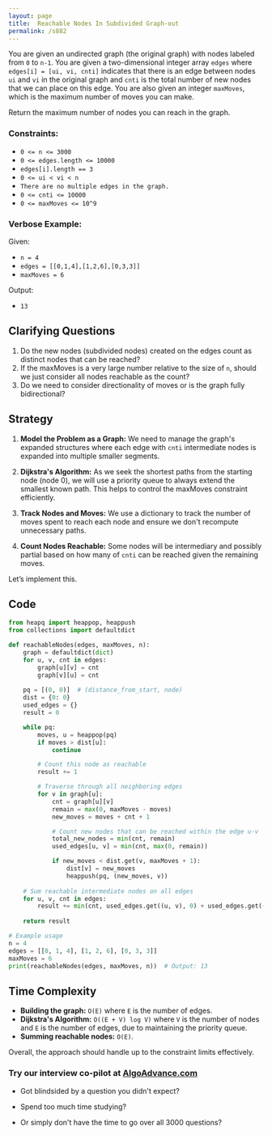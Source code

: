 ```yaml
---
layout: page
title:  Reachable Nodes In Subdivided Graph-out
permalink: /s882
---
```


You are given an undirected graph (the original graph) with nodes labeled from `0` to `n-1`. You are given a two-dimensional integer array `edges` where `edges[i] = [ui, vi, cnti]` indicates that there is an edge between nodes `ui` and `vi` in the original graph and `cnti` is the total number of new nodes that we can place on this edge. You are also given an integer `maxMoves`, which is the maximum number of moves you can make.

Return the maximum number of nodes you can reach in the graph.

### Constraints:
- `0 <= n <= 3000`
- `0 <= edges.length <= 10000`
- `edges[i].length == 3`
- `0 <= ui < vi < n`
- `There are no multiple edges in the graph.`
- `0 <= cnti <= 10000`
- `0 <= maxMoves <= 10^9`

### Verbose Example:
Given:
- `n = 4`
- `edges = [[0,1,4],[1,2,6],[0,3,3]]`
- `maxMoves = 6`

Output:
- `13`

## Clarifying Questions

1. Do the new nodes (subdivided nodes) created on the edges count as distinct nodes that can be reached?
2. If the maxMoves is a very large number relative to the size of `n`, should we just consider all nodes reachable as the count?
3. Do we need to consider directionality of moves or is the graph fully bidirectional?

## Strategy

1. **Model the Problem as a Graph:** We need to manage the graph's expanded structures where each edge with `cnti` intermediate nodes is expanded into multiple smaller segments.

2. **Dijkstra's Algorithm:** As we seek the shortest paths from the starting node (node 0), we will use a priority queue to always extend the smallest known path. This helps to control the maxMoves constraint efficiently.

3. **Track Nodes and Moves:** We use a dictionary to track the number of moves spent to reach each node and ensure we don't recompute unnecessary paths.

4. **Count Nodes Reachable:** Some nodes will be intermediary and possibly partial based on how many of `cnti` can be reached given the remaining moves.

Let’s implement this.

## Code

```python
from heapq import heappop, heappush
from collections import defaultdict

def reachableNodes(edges, maxMoves, n):
    graph = defaultdict(dict)
    for u, v, cnt in edges:
        graph[u][v] = cnt
        graph[v][u] = cnt
    
    pq = [(0, 0)]  # (distance_from_start, node)
    dist = {0: 0}
    used_edges = {}
    result = 0

    while pq:
        moves, u = heappop(pq)
        if moves > dist[u]:
            continue

        # Count this node as reachable
        result += 1

        # Traverse through all neighboring edges
        for v in graph[u]:
            cnt = graph[u][v]
            remain = max(0, maxMoves - moves)
            new_moves = moves + cnt + 1

            # Count new nodes that can be reached within the edge u-v
            total_new_nodes = min(cnt, remain)
            used_edges[u, v] = min(cnt, max(0, remain))

            if new_moves < dist.get(v, maxMoves + 1):
                dist[v] = new_moves
                heappush(pq, (new_moves, v))
    
    # Sum reachable intermediate nodes on all edges
    for u, v, cnt in edges:
        result += min(cnt, used_edges.get((u, v), 0) + used_edges.get((v, u), 0))
    
    return result

# Example usage
n = 4
edges = [[0, 1, 4], [1, 2, 6], [0, 3, 3]]
maxMoves = 6
print(reachableNodes(edges, maxMoves, n))  # Output: 13
```

## Time Complexity

- **Building the graph:** `O(E)` where `E` is the number of edges.
- **Dijkstra's Algorithm:** `O((E + V) log V)` where `V` is the number of nodes and `E` is the number of edges, due to maintaining the priority queue.
- **Summing reachable nodes:** `O(E)`.

Overall, the approach should handle up to the constraint limits effectively.


### Try our interview co-pilot at [AlgoAdvance.com](https://algoAdvance.com)

- Got blindsided by a question you didn't expect?

- Spend too much time studying?

- Or simply don't have the time to go over all 3000 questions?

